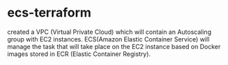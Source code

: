 # ecs-terraform
 created a  VPC (Virtual Private Cloud) which will contain an Autoscaling group with EC2 instances. ECS(Amazon Elastic Container Service) will manage the task that will take place on the EC2 instance based on Docker images stored in ECR (Elastic Container Registry).
